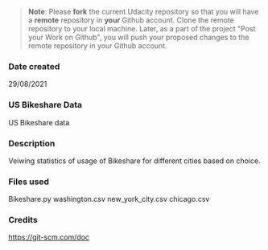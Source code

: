 >**Note**: Please **fork** the current Udacity repository so that you will have a **remote** repository in **your** Github account. Clone the remote repository to your local machine. Later, as a part of the project "Post your Work on Github", you will push your proposed changes to the remote repository in your Github account.

### Date created
29/08/2021
### US Bikeshare Data
US Bikeshare data
### Description
Veiwing statistics of usage of Bikeshare for different cities based on choice.
### Files used
Bikeshare.py
washington.csv
new_york_city.csv
chicago.csv

### Credits
https://git-scm.com/doc